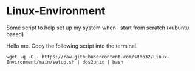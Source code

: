 # Linux-Environment
Some script to help set up my system when I start from scratch (xubuntu based)

Hello me. Copy the following script into the terminal.

```
wget -q -O - https://raw.githubusercontent.com/stho32/Linux-Environment/main/setup.sh | dos2unix | bash 
```
